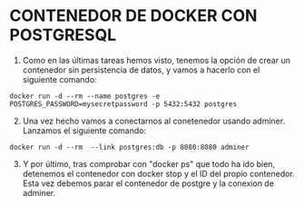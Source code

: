 # CONTENEDOR DE DOCKER CON POSTGRESQL

1. Como en las últimas tareas hemos visto, tenemos la opción de crear un contenedor sin persistencia de datos, y vamos a hacerlo con el siguiente comando:
```
docker run -d --rm --name postgres -e POSTGRES_PASSWORD=mysecretpassword -p 5432:5432 postgres
```

2. Una vez hecho vamos a conectarnos al conetenedor usando adminer. Lanzamos el siguiente comando: 
```
docker run -d --rm  --link postgres:db -p 8080:8080 adminer
```

3. Y por último, tras comprobar con "docker ps" que todo ha ido bien, detenemos el contenedor con docker stop y el ID del propio contenedor. Esta vez debemos parar el contenedor de postgre y la conexion de adminer. 